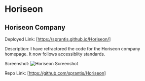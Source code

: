 # Horiseon 
## Horiseon Company

Deployed Link: 
 [https://sprantis.github.io/Horiseon/]

Description:
I have refractored the code for the Horiseon company homepage. It now follows accessiblity standards.

Screenshot:
![Horiseon Screenshot](.assets/images/horiseon-screenshot.png)

Repo Link: [https://github.com/sprantis/Horiseon]




